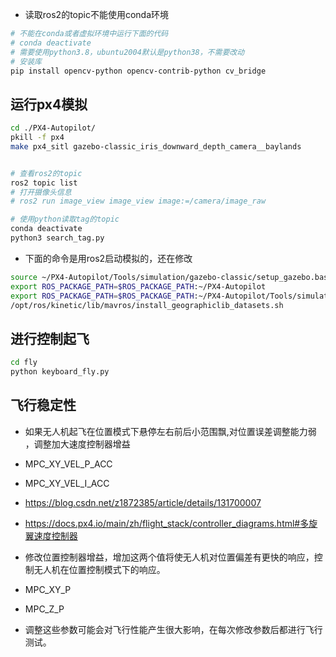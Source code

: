 - 读取ros2的topic不能使用conda环境

```bash
# 不能在conda或者虚拟环境中运行下面的代码
# conda deactivate
# 需要使用python3.8，ubuntu2004默认是python38，不需要改动
# 安装库
pip install opencv-python opencv-contrib-python cv_bridge
```

## 运行px4模拟

```bash
cd ./PX4-Autopilot/
pkill -f px4
make px4_sitl gazebo-classic_iris_downward_depth_camera__baylands


# 查看ros2的topic
ros2 topic list
# 打开摄像头信息
# ros2 run image_view image_view image:=/camera/image_raw

# 使用python读取tag的topic
conda deactivate
python3 search_tag.py
```

- 下面的命令是用ros2启动模拟的，还在修改
```bash
source ~/PX4-Autopilot/Tools/simulation/gazebo-classic/setup_gazebo.bash ~/PX4-Autopilot ~/PX4-Autopilot/build/px4_sitl_default
export ROS_PACKAGE_PATH=$ROS_PACKAGE_PATH:~/PX4-Autopilot
export ROS_PACKAGE_PATH=$ROS_PACKAGE_PATH:~/PX4-Autopilot/Tools/simulation/gazebo-classic/sitl_gazebo-classic
/opt/ros/kinetic/lib/mavros/install_geographiclib_datasets.sh
```


## 进行控制起飞

```bash
cd fly
python keyboard_fly.py
```

## 飞行稳定性

- 如果无人机起飞在位置模式下悬停左右前后小范围飘,对位置误差调整能力弱 ，调整加大速度控制器增益
- MPC_XY_VEL_P_ACC
- MPC_XY_VEL_I_ACC
- https://blog.csdn.net/z1872385/article/details/131700007
- https://docs.px4.io/main/zh/flight_stack/controller_diagrams.html#多旋翼速度控制器

- 修改位置控制器增益，增加这两个值将使无人机对位置偏差有更快的响应，控制无人机在位置控制模式下的响应。
- MPC_XY_P
- MPC_Z_P

- 调整这些参数可能会对飞行性能产生很大影响，在每次修改参数后都进行飞行测试。

